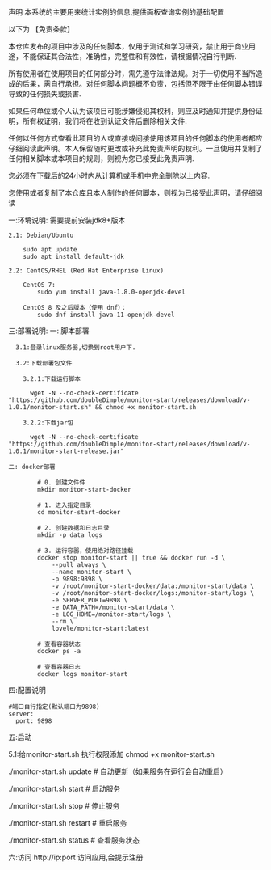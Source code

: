 声明
本系统的主要用来统计实例的信息,提供面板查询实例的基础配置

以下为 【免责条款】

本仓库发布的项目中涉及的任何脚本，仅用于测试和学习研究，禁止用于商业用途，不能保证其合法性，准确性，完整性和有效性，请根据情况自行判断.

所有使用者在使用项目的任何部分时，需先遵守法律法规。对于一切使用不当所造成的后果，需自行承担。对任何脚本问题概不负责，包括但不限于由任何脚本错误导致的任何损失或损害.

如果任何单位或个人认为该项目可能涉嫌侵犯其权利，则应及时通知并提供身份证明，所有权证明，我们将在收到认证文件后删除相关文件.

任何以任何方式查看此项目的人或直接或间接使用该项目的任何脚本的使用者都应仔细阅读此声明。本人保留随时更改或补充此免责声明的权利。一旦使用并复制了任何相关脚本或本项目的规则，则视为您已接受此免责声明.

您必须在下载后的24小时内从计算机或手机中完全删除以上内容.

您使用或者复制了本仓库且本人制作的任何脚本，则视为已接受此声明，请仔细阅读

        

一:环境说明: 需要提前安装jdk8+版本

    2.1: Debian/Ubuntu
    
        sudo apt update
        sudo apt install default-jdk
        
    2.2: CentOS/RHEL (Red Hat Enterprise Linux)

        CentOS 7:
            sudo yum install java-1.8.0-openjdk-devel
            
        CentOS 8 及之后版本（使用 dnf）：
            sudo dnf install java-11-openjdk-devel

    

三:部署说明:
   一: 脚本部署

      3.1:登录linux服务器,切换到root用户下.
    
      3.2:下载部署包文件
      
        3.2.1:下载运行脚本
    
          wget -N --no-check-certificate "https://github.com/doubleDimple/monitor-start/releases/download/v-1.0.1/monitor-start.sh" && chmod +x monitor-start.sh
          
        3.2.2:下载jar包
    
          wget -N --no-check-certificate "https://github.com/doubleDimple/monitor-start/releases/download/v-1.0.1/monitor-start-release.jar"
      
    二: docker部署

            # 0. 创建文件件
            mkdir monitor-start-docker

            # 1. 进入指定目录
            cd monitor-start-docker

            # 2. 创建数据和日志目录
            mkdir -p data logs

            # 3. 运行容器，使用绝对路径挂载
            docker stop monitor-start || true && docker run -d \
                --pull always \
                --name monitor-start \
                -p 9898:9898 \
                -v /root/monitor-start-docker/data:/monitor-start/data \
                -v /root/monitor-start-docker/logs:/monitor-start/logs \
                -e SERVER_PORT=9898 \
                -e DATA_PATH=/monitor-start/data \
                -e LOG_HOME=/monitor-start/logs \
                --rm \
                lovele/monitor-start:latest

            # 查看容器状态
            docker ps -a

            # 查看容器日志
            docker logs monitor-start

四:配置说明

    #端口自行指定(默认端口为9898)
    server:
      port: 9898


五:启动

  5.1:给monitor-start.sh 执行权限添加
  chmod +x monitor-start.sh

  ./monitor-start.sh update   # 自动更新（如果服务在运行会自动重启）
  
 ./monitor-start.sh start    # 启动服务
 
 ./monitor-start.sh stop     # 停止服务
 
 ./monitor-start.sh restart  # 重启服务
 
 ./monitor-start.sh status   # 查看服务状态

六:访问
    http://ip:port  访问应用,会提示注册
